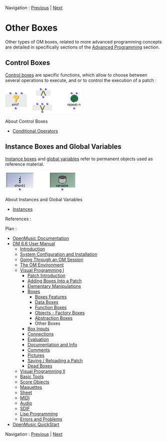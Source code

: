Navigation : [Previous](AbsBoxesIntro "page
précédente\(Abstraction Boxes\)") | [Next](BoxInputs "page
suivante\(Box Inputs\)")


# Other Boxes

Other types of OM boxes, related to more advanced programming concepts are
detailed in specifically sections of the [Advanced
Programming](AdvancedVisualProgramming) section.

## Control Boxes

[Control boxes](Control) are specific functions, which allow to choose
between several operations to execute, and or to control the execution of a
patch :

![](../res/ob-controlbox.png)

About Control Boxes

  * [Conditional Operators](ConditionalOps)

## Instance Boxes and Global Variables

[Instance boxes](InstanceBoxes) and [global
variables](GlobalVariables) refer to permanent objects used as reference
material.

![](../res/ob-inst.png)

About Instances and Global Variables

  * [Instances](Instances)

References :

Plan :

  * [OpenMusic Documentation](OM-Documentation)
  * [OM 6.6 User Manual](OM-User-Manual)
    * [Introduction](00-Sommaire)
    * [System Configuration and Installation](Installation)
    * [Going Through an OM Session](Goingthrough)
    * [The OM Environment](Environment)
    * [Visual Programming I](BasicVisualProgramming)
      * [Patch Introduction](ProgrammingIntro)
      * [Adding Boxes Into a Patch](AddingBoxes)
      * [Elementary Manipulations](ElementaryManips)
      * [Boxes](Boxes)
        * [Boxes Features](GraphicFeatures)
        * [Data Boxes](DataBox)
        * [Function Boxes](FunctionBoxes)
        * [Objects - Factory Boxes](FactoryBoxes)
        * [Abstraction Boxes](AbsBoxesIntro)
        * Other Boxes
      * [Box Inputs](BoxInputs)
      * [Connections](Connections)
      * [Evaluation](Evaluation)
      * [Documentation and Info](DocAndInfo)
      * [Comments](Comments)
      * [Pictures](Pictures)
      * [Saving / Reloading a Patch](SavingPatch)
      * [Dead Boxes](DeadBox)
    * [Visual Programming II](AdvancedVisualProgramming)
    * [Basic Tools](BasicObjects)
    * [Score Objects](ScoreObjects)
    * [Maquettes](Maquettes)
    * [Sheet](Sheet)
    * [MIDI](MIDI)
    * [Audio](Audio)
    * [SDIF](SDIF)
    * [Lisp Programming](Lisp)
    * [Errors and Problems](errors)
  * [OpenMusic QuickStart](QuickStart-Chapters)

Navigation : [Previous](AbsBoxesIntro "page
précédente\(Abstraction Boxes\)") | [Next](BoxInputs "page
suivante\(Box Inputs\)")

